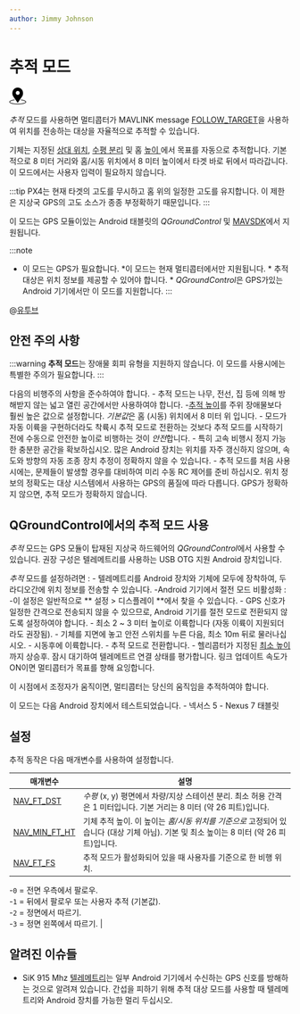 ```yaml
---
author: Jimmy Johnson
---
```


# 추적 모드

[<img src="../../assets/site/position_fixed.svg" title="위치 고정 요구(예, GPS)" width="30px" />](../getting_started/flight_modes.md#key_position_fixed)

*추적* 모드를 사용하면 멀티콥터가 MAVLINK message [FOLLOW_TARGET](https://mavlink.io/en/messages/common.html#FOLLOW_TARGET)을 사용하여 위치를 전송하는 대상을 자율적으로 추적할 수 있습니다.

기체는 지정된 [상대 위치](#NAV_FT_FS), [수평 분리](#NAV_FT_DST) 및 홈 [ 높이 ](#NAV_MIN_FT_HT)에서 목표를 자동으로 추적합니다. 기본적으로 8 미터 거리와 홈/시동 위치에서 8 미터 높이에서 타겟 바로 뒤에서 따라갑니다. 이 모드에서는 사용자 입력이 필요하지 않습니다.

:::tip PX4는 현재 타겟의 고도를 무시하고 홈 위의 일정한 고도를 유지합니다. 이 제한은 지상국 GPS의 고도 소스가 종종 부정확하기 때문입니다.
:::

이 모드는 GPS 모듈이있는 Android 태블릿의 *QGroundControl* 및 <a href = "https://mavsdk.mavlink.io/develop/en/api_reference/classmavsdk_1_1_follow_me.html">MAVSDK</a>에서 지원됩니다.

:::note
* 이 모드는 GPS가 필요합니다. *이 모드는 현재 멀티콥터에서만 지원됩니다. * 추적 대상은 위치 정보를 제공할 수 있어야 합니다. * *QGroundControl*은 GPS가있는 Android 기기에서만 이 모드를 지원합니다.
:::

@[유투브](https://youtu.be/RxDL4CtkzAQ)

## 안전 주의 사항

:::warning
**추적 모드**는 장애물 회피 유형을 지원하지 않습니다. 이 모드를 사용시에는 특별한 주의가 필요합니다.
:::

다음의 비행주의 사항을 준수하여야 합니다. - 추적 모드는 나무, 전선, 집 등에 의해 방해받지 않는 넓고 열린 공간에서만 사용하여야 합니다. -[추적 높이](#NAV_MIN_FT_HT)를 주위 장애물보다 훨씬 높은 값으로 설정합니다. *기본값*은 홈 (시동) 위치에서 8 미터 위 입니다. - 모드가 자동 이륙을 구현하더라도 착륙시 추적 모드로 전환하는 것보다 추적 모드를 시작하기 전에 수동으로 안전한 높이로 비행하는 것이 *안전*합니다. - 특히 고속 비행시 정지 가능한 충분한 공간을 확보하십시오. 많은 Android 장치는 위치를 자주 갱신하지 않으며, 속도와 방향의 자동 조종 장치 추정이 정확하지 않을 수 있습니다. - 추적 모드를 처음 사용시에는, 문제들이 발생할 경우를 대비하여 미리 수동 RC 제어를 준비 하십시오. 위치 정보의 정확도는 대상 시스템에서 사용하는 GPS의 품질에 따라 다릅니다. GPS가 정확하지 않으면, 추적 모드가 정확하지 않습니다.

## QGroundControl에서의 추적 모드 사용

*추적* 모드는 GPS 모듈이 탑재된 지상국 하드웨어의 *QGroundControl*에서 사용할 수 있습니다. 권장 구성은 텔레메트리를 사용하는 USB OTG 지원 Android 장치입니다.

*추적* 모드를 설정하려면 : - 텔레메트리를 Android 장치와 기체에 모두에 장착하여, 두 라디오간에 위치 정보를 전송할 수 있습니다. -Android 기기에서 절전 모드 비활성화 : -이 설정은 일반적으로 ** 설정 > 디스플레이 **에서 찾을 수 있습니다. - GPS 신호가 일정한 간격으로 전송되지 않을 수 있으므로, Android 기기를 절전 모드로 전환되지 않도록 설정하여야 합니다. - 최소 2 ~ 3 미터 높이로 이륙합니다 (자동 이륙이 지원되더라도 권장됨). - 기체를 지면에 놓고 안전 스위치를 누른 다음, 최소 10m 뒤로 물러나십시오. - 시동후에 이륙합니다. - 추적 모드로 전환합니다. - 헬리콥터가 지정된 [최소 높이](#NAV_MIN_FT_HT)까지 상승후. 잠시 대기하여 텔레메트르 연결 상태를 평가합니다. 링크 업데이트 속도가 ON이면 멀티콥터가 목표를 향해 요잉합니다.

이 시점에서 조정자가 움직이면, 멀티콥터는 당신의 움직임을 추적하여야 합니다.

이 모드는 다음 Android 장치에서 테스트되었습니다. - 넥서스 5 - Nexus 7 태블릿

## 설정

추적 동작은 다음 매개변수를 사용하여 설정합니다.

| 매개변수                                                                                                | 설명                                                                                                                                        |
| --------------------------------------------------------------------------------------------------- | ----------------------------------------------------------------------------------------------------------------------------------------- |
| <span id="NAV_FT_DST"></span>[NAV_FT_DST](../advanced_config/parameter_reference.md#NAV_FT_DST)       | *수평* (x, y) 평면에서 차량/지상 스테이션 분리. 최소 허용 간격은 1 미터입니다. 기본 거리는 8 미터 (약 26 피트)입니다.                                                              |
| <span id="NAV_MIN_FT_HT"></span>[NAV_MIN_FT_HT](../advanced_config/parameter_reference.md#NAV_MIN_FT_HT) | 기체 추적 높이. 이 높이는 *홈/시동 위치를 기준으로* 고정되어 있습니다 (대상 기체 아님). 기본 및 최소 높이는 8 미터 (약 26 피트)입니다.                                                      |
| <span id="NAV_FT_FS"></span>[NAV_FT_FS](../advanced_config/parameter_reference.md#NAV_FT_FS)         | 추적 모드가 활성화되어 있을 때 사용자를 기준으로 한 비행 위치.   
-`0` = 전면 우측에서 팔로우.   
-`1` = 뒤에서 팔로우 또는 사용자 추적 (기본값).   
-`2` = 정면에서 따르기.   
-`3` = 정면 왼쪽에서 따르기. |

## 알려진 이슈들

- SiK 915 Mhz [텔레메트리](../telemetry/sik_radio.md)는 일부 Android 기기에서 수신하는 GPS 신호를 방해하는 것으로 알려져 있습니다. 간섭을 피하기 위해 추적 대상 모드를 사용할 때 텔레메트리와 Android 장치를 가능한 멀리 두십시오.